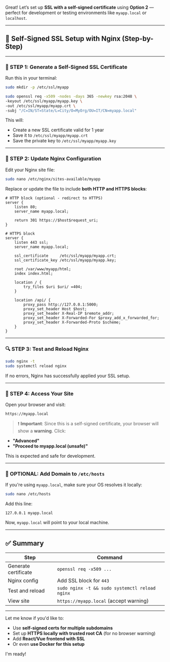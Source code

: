 Great! Let’s set up **SSL with a self-signed certificate** using **Option 2** — perfect for development or testing environments like `myapp.local` or `localhost`.

---

## 🔐 Self-Signed SSL Setup with Nginx (Step-by-Step)

---

### 🧾 STEP 1: Generate a Self-Signed SSL Certificate

Run this in your terminal:

```bash
sudo mkdir -p /etc/ssl/myapp

sudo openssl req -x509 -nodes -days 365 -newkey rsa:2048 \
-keyout /etc/ssl/myapp/myapp.key \
-out /etc/ssl/myapp/myapp.crt \
-subj "/C=IN/ST=State/L=City/O=MyOrg/OU=IT/CN=myapp.local"
```

This will:

* Create a new SSL certificate valid for 1 year
* Save it to `/etc/ssl/myapp/myapp.crt`
* Save the private key to `/etc/ssl/myapp/myapp.key`

---

### 📝 STEP 2: Update Nginx Configuration

Edit your Nginx site file:

```bash
sudo nano /etc/nginx/sites-available/myapp
```

Replace or update the file to include **both HTTP and HTTPS blocks**:

```nginx
# HTTP block (optional - redirect to HTTPS)
server {
    listen 80;
    server_name myapp.local;

    return 301 https://$host$request_uri;
}

# HTTPS block
server {
    listen 443 ssl;
    server_name myapp.local;

    ssl_certificate     /etc/ssl/myapp/myapp.crt;
    ssl_certificate_key /etc/ssl/myapp/myapp.key;

    root /var/www/myapp/html;
    index index.html;

    location / {
        try_files $uri $uri/ =404;
    }

    location /api/ {
        proxy_pass http://127.0.0.1:5000;
        proxy_set_header Host $host;
        proxy_set_header X-Real-IP $remote_addr;
        proxy_set_header X-Forwarded-For $proxy_add_x_forwarded_for;
        proxy_set_header X-Forwarded-Proto $scheme;
    }
}
```

---

### 🔍 STEP 3: Test and Reload Nginx

```bash
sudo nginx -t
sudo systemctl reload nginx
```

If no errors, Nginx has successfully applied your SSL setup.

---

### 🧪 STEP 4: Access Your Site

Open your browser and visit:

```
https://myapp.local
```

> ❗ **Important**: Since this is a self-signed certificate, your browser will show a **warning**. Click:

* **"Advanced"**
* **"Proceed to myapp.local (unsafe)"**

This is expected and safe for development.

---

### 🧠 OPTIONAL: Add Domain to `/etc/hosts`

If you're using `myapp.local`, make sure your OS resolves it locally:

```bash
sudo nano /etc/hosts
```

Add this line:

```
127.0.0.1 myapp.local
```

Now, `myapp.local` will point to your local machine.

---

## ✅ Summary

| Step                 | Command                                        |
| -------------------- | ---------------------------------------------- |
| Generate certificate | `openssl req -x509 ...`                        |
| Nginx config         | Add SSL block for `443`                        |
| Test and reload      | `sudo nginx -t && sudo systemctl reload nginx` |
| View site            | `https://myapp.local` (accept warning)         |

---

Let me know if you'd like to:

* Use **self-signed certs for multiple subdomains**
* Set up **HTTPS locally with trusted root CA** (for no browser warning)
* Add **React/Vue frontend with SSL**
* Or even **use Docker for this setup**

I'm ready!

